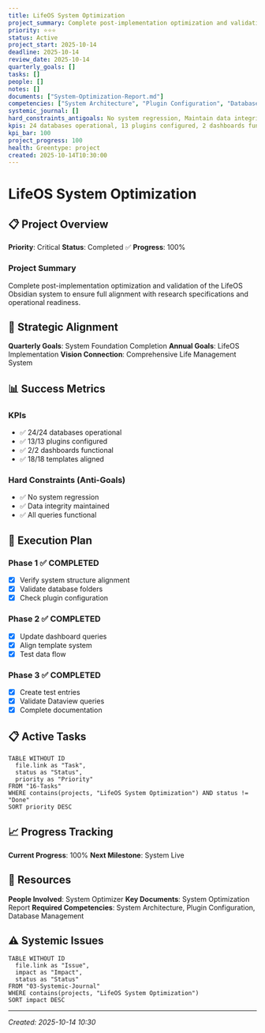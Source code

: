 ```yaml
---
title: LifeOS System Optimization
project_summary: Complete post-implementation optimization and validation of the LifeOS Obsidian system
priority: ⭐⭐⭐
status: Active
project_start: 2025-10-14
deadline: 2025-10-14
review_date: 2025-10-14
quarterly_goals: []
tasks: []
people: []
notes: []
documents: ["System-Optimization-Report.md"]
competencies: ["System Architecture", "Plugin Configuration", "Database Management"]
systemic_journal: []
hard_constraints_antigoals: No system regression, Maintain data integrity
kpis: 24 databases operational, 13 plugins configured, 2 dashboards functional
kpi_bar: 100
project_progress: 100
health: Greentype: project
created: 2025-10-14T10:30:00
---
```


# LifeOS System Optimization

## 📋 Project Overview

**Priority**: Critical
**Status**: Completed ✅
**Progress**: 100%

### Project Summary
Complete post-implementation optimization and validation of the LifeOS Obsidian system to ensure full alignment with research specifications and operational readiness.

## 🎯 Strategic Alignment

**Quarterly Goals**: System Foundation Completion
**Annual Goals**: LifeOS Implementation
**Vision Connection**: Comprehensive Life Management System

## 📊 Success Metrics

### KPIs
- ✅ 24/24 databases operational
- ✅ 13/13 plugins configured
- ✅ 2/2 dashboards functional
- ✅ 18/18 templates aligned

### Hard Constraints (Anti-Goals)
- ✅ No system regression
- ✅ Data integrity maintained
- ✅ All queries functional

## 🚀 Execution Plan

### Phase 1 ✅ COMPLETED
- [x] Verify system structure alignment
- [x] Validate database folders
- [x] Check plugin configuration

### Phase 2 ✅ COMPLETED
- [x] Update dashboard queries
- [x] Align template system
- [x] Test data flow

### Phase 3 ✅ COMPLETED
- [x] Create test entries
- [x] Validate Dataview queries
- [x] Complete documentation

## 📋 Active Tasks

```dataview
TABLE WITHOUT ID
  file.link as "Task",
  status as "Status",
  priority as "Priority"
FROM "16-Tasks"
WHERE contains(projects, "LifeOS System Optimization") AND status != "Done"
SORT priority DESC
```

## 📈 Progress Tracking

**Current Progress**: 100%
**Next Milestone**: System Live

## 🤝 Resources

**People Involved**: System Optimizer
**Key Documents**: System Optimization Report
**Required Competencies**: System Architecture, Plugin Configuration, Database Management

## ⚠️ Systemic Issues

```dataview
TABLE WITHOUT ID
  file.link as "Issue",
  impact as "Impact",
  status as "Status"
FROM "03-Systemic-Journal"
WHERE contains(projects, "LifeOS System Optimization")
SORT impact DESC
```

---

*Created: 2025-10-14 10:30*
